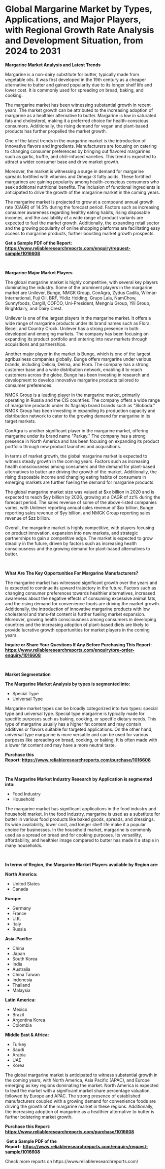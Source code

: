 <p><h1>Global Margarine Market by Types, Applications, and Major Players, with Regional Growth Rate Analysis and Development Situation, from 2024 to 2031</h1></p><p><strong>Margarine Market Analysis and Latest Trends</strong></p>
<p><p>Margarine is a non-dairy substitute for butter, typically made from vegetable oils. It was first developed in the 19th century as a cheaper alternative to butter and gained popularity due to its longer shelf life and lower cost. It is commonly used for spreading on bread, baking, and cooking.</p><p>The margarine market has been witnessing substantial growth in recent years. The market growth can be attributed to the increasing adoption of margarine as a healthier alternative to butter. Margarine is low in saturated fats and cholesterol, making it a preferred choice for health-conscious consumers. Additionally, the rising demand for vegan and plant-based products has further propelled the market growth.</p><p>One of the latest trends in the margarine market is the introduction of innovative flavors and ingredients. Manufacturers are focusing on catering to changing consumer preferences by bringing out flavored margarines such as garlic, truffle, and chili-infused varieties. This trend is expected to attract a wider consumer base and drive market growth.</p><p>Moreover, the market is witnessing a surge in demand for margarine spreads fortified with vitamins and Omega-3 fatty acids. These fortified margarines are gaining popularity among health-conscious consumers who seek additional nutritional benefits. The inclusion of functional ingredients is anticipated to drive the growth of the margarine market in the coming years.</p><p>The margarine market is projected to grow at a compound annual growth rate (CAGR) of 14.5% during the forecast period. Factors such as increasing consumer awareness regarding healthy eating habits, rising disposable incomes, and the availability of a wide range of product variants are expected to fuel the market growth. Additionally, the expanding retail sector and the growing popularity of online shopping platforms are facilitating easy access to margarine products, further boosting market growth prospects.</p></p>
<p><strong>Get a Sample PDF of the Report:&nbsp; <a href="https://www.reliableresearchreports.com/enquiry/request-sample/1016608">https://www.reliableresearchreports.com/enquiry/request-sample/1016608</a></strong></p>
<p>&nbsp;</p>
<p><strong>Margarine Major Market Players</strong></p>
<p><p>The global margarine market is highly competitive, with several key players dominating the industry. Some of the prominent players in the margarine market are Unilever, Bunge, NMGK Group, ConAgra, Zydus Cadila, Wilmar-International, Fuji Oil, BRF, Yildiz Holding, Grupo Lala, NamChow, Sunnyfoods, Cargill, COFCO, Uni-President, Mengniu Group, Yili Group, Brightdairy, and Dairy Crest.</p><p>Unilever is one of the largest players in the margarine market. It offers a wide range of margarine products under its brand names such as Flora, Becel, and Country Crock. Unilever has a strong presence in both developed and emerging markets. The company has been focusing on expanding its product portfolio and entering into new markets through acquisitions and partnerships.</p><p>Another major player in the market is Bunge, which is one of the largest agribusiness companies globally. Bunge offers margarine under various brands, including Delicia, Delma, and Flora. The company has a strong customer base and a wide distribution network, enabling it to reach customers across the globe. Bunge has been investing in research and development to develop innovative margarine products tailored to consumer preferences.</p><p>NMGK Group is a leading player in the margarine market, primarily operating in Russia and the CIS countries. The company offers a wide range of margarine products under its flagship brand brands such as "Sloboda." NMGK Group has been investing in expanding its production capacity and distribution network to cater to the growing demand for margarine in its target markets.</p><p>ConAgra is another significant player in the margarine market, offering margarine under its brand name "Parkay." The company has a strong presence in North America and has been focusing on expanding its product portfolio through new product launches and acquisitions.</p><p>In terms of market growth, the global margarine market is expected to witness steady growth in the coming years. Factors such as increasing health consciousness among consumers and the demand for plant-based alternatives to butter are driving the growth of the market. Additionally, the rising disposable income and changing eating habits of consumers in emerging markets are further fueling the demand for margarine products.</p><p>The global margarine market size was valued at $xx billion in 2020 and is expected to reach $yy billion by 2026, growing at a CAGR of zz% during the forecast period. The sales revenue of some of the above-listed companies varies, with Unilever reporting annual sales revenue of $xx billion, Bunge reporting sales revenue of $yy billion, and NMGK Group reporting sales revenue of $zz billion.</p><p>Overall, the margarine market is highly competitive, with players focusing on product innovation, expansion into new markets, and strategic partnerships to gain a competitive edge. The market is expected to grow steadily in the future, driven by factors such as increasing health consciousness and the growing demand for plant-based alternatives to butter.</p></p>
<p>&nbsp;</p>
<p><strong>What Are The Key Opportunities For Margarine Manufacturers?</strong></p>
<p><p>The margarine market has witnessed significant growth over the years and is expected to continue its upward trajectory in the future. Factors such as changing consumer preferences towards healthier alternatives, increased awareness about the negative effects of consuming excessive animal fats, and the rising demand for convenience foods are driving the market growth. Additionally, the introduction of innovative margarine products with low cholesterol and trans-fat content is further fueling market expansion. Moreover, growing health consciousness among consumers in developing countries and the increasing adoption of plant-based diets are likely to provide lucrative growth opportunities for market players in the coming years.</p></p>
<p><strong>Inquire or Share Your Questions If Any Before Purchasing This Report: <a href="https://www.reliableresearchreports.com/enquiry/pre-order-enquiry/1016608">https://www.reliableresearchreports.com/enquiry/pre-order-enquiry/1016608</a></strong></p>
<p>&nbsp;</p>
<p><strong>Market Segmentation</strong></p>
<p><strong>The Margarine Market Analysis by types is segmented into:</strong></p>
<p><ul><li>Special Type</li><li>Universal Type</li></ul></p>
<p><p>Margarine market types can be broadly categorized into two types: special type and universal type. Special type margarine is typically made for specific purposes such as baking, cooking, or specific dietary needs. This type of margarine usually has a higher fat content and may contain additives or flavors suitable for targeted applications. On the other hand, universal type margarine is more versatile and can be used for various purposes like spreading on bread, cooking, or baking. It is often made with a lower fat content and may have a more neutral taste.</p></p>
<p><strong>Purchase this Report:&nbsp;<a href="https://www.reliableresearchreports.com/purchase/1016608">https://www.reliableresearchreports.com/purchase/1016608</a></strong></p>
<p>&nbsp;</p>
<p><strong>The Margarine Market Industry Research by Application is segmented into:</strong></p>
<p><ul><li>Food Industry</li><li>Household</li></ul></p>
<p><p>The margarine market has significant applications in the food industry and household market. In the food industry, margarine is used as a substitute for butter in various food products like baked goods, spreads, and dressings. Its wide availability, lower cost, and longer shelf life make it a popular choice for businesses. In the household market, margarine is commonly used as a spread on bread and for cooking purposes. Its versatility, affordability, and healthier image compared to butter has made it a staple in many households.</p></p>
<p>&nbsp;</p>
<p><strong>In terms of Region, the Margarine Market Players available by Region are:</strong></p>
<p>
    <p> <strong> North America: </strong>
        <ul>
            <li>United States</li>
            <li>Canada</li>
        </ul>
        </p> 
    <p> <strong> Europe: </strong>
        <ul>
            <li>Germany</li>
            <li>France</li>
            <li>U.K.</li>
            <li>Italy</li>
            <li>Russia</li>
        </ul>
        </p> 
    <p> <strong> Asia-Pacific: </strong>
        <ul>
            <li>China</li>
            <li>Japan</li>
            <li>South Korea</li>
            <li>India</li>
            <li>Australia</li>
            <li>China Taiwan</li>
            <li>Indonesia</li>
            <li>Thailand</li>
            <li>Malaysia</li>
        </ul>
        </p> 
    <p> <strong> Latin America: </strong>
        <ul>
            <li>Mexico</li>
            <li>Brazil</li>
            <li>Argentina Korea</li>
            <li>Colombia</li>
        </ul>
        </p> 
    <p> <strong> Middle East & Africa: </strong>
        <ul>
            <li>Turkey</li>
            <li>Saudi</li>
            <li>Arabia</li>
            <li>UAE</li>
            <li>Korea</li>
        </ul>
    </p>
    </p>
<p><p>The global margarine market is anticipated to witness substantial growth in the coming years, with North America, Asia Pacific (APAC), and Europe emerging as key regions dominating the market. North America is expected to lead the market with a significant market share percentage valuation, followed by Europe and APAC. The strong presence of established manufacturers coupled with a growing demand for convenience foods are driving the growth of the margarine market in these regions. Additionally, the increasing adoption of margarine as a healthier alternative to butter is further bolstering market growth.</p></p>
<p><strong>Purchase this Report: <a href="https://www.reliableresearchreports.com/purchase/1016608">https://www.reliableresearchreports.com/purchase/1016608</a></strong></p>
<p>&nbsp;<strong>Get a Sample PDF of the Report:&nbsp;&nbsp;<a href="https://www.reliableresearchreports.com/enquiry/request-sample/1016608">https://www.reliableresearchreports.com/enquiry/request-sample/1016608</a></strong></p>
<p><strong></strong></p>
<p>Check more reports on https://www.reliableresearchreports.com/</p>